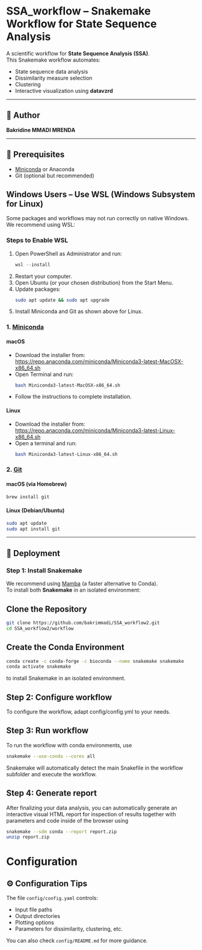 # SSA_workflow – Snakemake Workflow for State Sequence Analysis

A scientific workflow for **State Sequence Analysis (SSA)**.  
This Snakemake workflow automates:
- State sequence data analysis
- Dissimilarity measure selection
- Clustering
- Interactive visualization using **datavzrd**

---

## 👤 Author

**Bakridine MMADI MRENDA**

---

## 🧰 Prerequisites

- [Miniconda](https://docs.conda.io/en/latest/miniconda.html) or Anaconda
- Git (optional but recommended)

## Windows Users – Use WSL (Windows Subsystem for Linux)

Some packages and workflows may not run correctly on native Windows. We recommend using WSL:
### Steps to Enable WSL
1. Open PowerShell as Administrator and run:
   ```powershell
   wsl --install
   ```
2. Restart your computer.
3. Open Ubuntu (or your chosen distribution) from the Start Menu.
4. Update packages:
   ```bash
   sudo apt update && sudo apt upgrade
   ```
5. Install Miniconda and Git as shown above for Linux.

### 1. [Miniconda](https://docs.conda.io/en/latest/miniconda.html)

#### macOS
- Download the installer from: https://repo.anaconda.com/miniconda/Miniconda3-latest-MacOSX-x86_64.sh
- Open Terminal and run:
  ```bash
  bash Miniconda3-latest-MacOSX-x86_64.sh
  ```
- Follow the instructions to complete installation.

#### Linux
- Download the installer from: https://repo.anaconda.com/miniconda/Miniconda3-latest-Linux-x86_64.sh
- Open a terminal and run:
  ```bash
  bash Miniconda3-latest-Linux-x86_64.sh
  ```

### 2. [Git](https://git-scm.com/)

#### macOS (via Homebrew)
```bash
brew install git
```

#### Linux (Debian/Ubuntu)
```bash
sudo apt update
sudo apt install git
```
---

## 🚀 Deployment

### Step 1: Install Snakemake 

We recommend using [Mamba](https://github.com/mamba-org/mamba) (a faster alternative to Conda).  
To install both **Snakemake**  in an isolated environment:

## Clone the Repository

```bash
git clone https://github.com/bakrimmadi/SSA_workflow2.git
cd SSA_workflow2/workflow
```
## Create the Conda Environment
```bash
conda create -c conda-forge -c bioconda --name snakemake snakemake
conda activate snakemake
```
to install Snakemake in an isolated environment.

## Step 2: Configure workflow
To configure the workflow, adapt config/config.yml to your needs.

## Step 3: Run workflow
To run the workflow with conda environments, use

```bash
snakemake --use-conda --cores all
```
Snakemake will automatically detect the main Snakefile in the workflow subfolder and execute the workflow.

## Step 4: Generate report
After finalizing your data analysis, you can automatically generate an interactive visual HTML report for inspection of results together with parameters and code inside of the browser using

```bash
snakemake --sdm conda --report report.zip
unzip report.zip
```

# Configuration

## ⚙️ Configuration Tips

The file `config/config.yaml` controls:
- Input file paths
- Output directories
- Plotting options
- Parameters for dissimilarity, clustering, etc.

You can also check `config/README.md` for more guidance.
